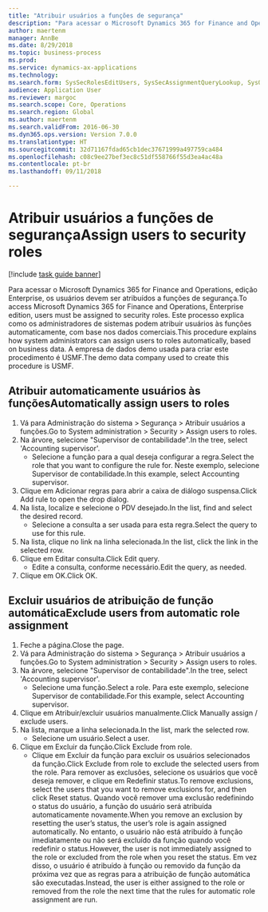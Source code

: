 ```yaml
--- 
title: "Atribuir usuários a funções de segurança"
description: "Para acessar o Microsoft Dynamics 365 for Finance and Operations, edição Enterprise, os usuários devem ser atribuídos a funções de segurança."
author: maertenm
manager: AnnBe
ms.date: 8/29/2018
ms.topic: business-process
ms.prod: 
ms.service: dynamics-ax-applications
ms.technology: 
ms.search.form: SysSecRolesEditUsers, SysSecAssignmentQueryLookup, SysQueryForm, SysSecRoleExcludeUsers
audience: Application User
ms.reviewer: margoc
ms.search.scope: Core, Operations
ms.search.region: Global
ms.author: maertenm
ms.search.validFrom: 2016-06-30
ms.dyn365.ops.version: Version 7.0.0
ms.translationtype: HT
ms.sourcegitcommit: 32d71167fdad65cb1dec37671999a497759ca484
ms.openlocfilehash: c08c9ee27bef3ec8c51df558766f55d3ea4ac48a
ms.contentlocale: pt-br
ms.lasthandoff: 09/11/2018

---
```

# <a name="assign-users-to-security-roles"></a><span data-ttu-id="dde7c-103">Atribuir usuários a funções de segurança</span><span class="sxs-lookup"><span data-stu-id="dde7c-103">Assign users to security roles</span></span>

[!include [task guide banner](../../includes/task-guide-banner.md)]

<span data-ttu-id="dde7c-104">Para acessar o Microsoft Dynamics 365 for Finance and Operations, edição Enterprise, os usuários devem ser atribuídos a funções de segurança.</span><span class="sxs-lookup"><span data-stu-id="dde7c-104">To access Microsoft Dynamics 365 for Finance and Operations, Enterprise edition, users must be assigned to security roles.</span></span> <span data-ttu-id="dde7c-105">Este processo explica como os administradores de sistemas podem atribuir usuários às funções automaticamente, com base nos dados comerciais.</span><span class="sxs-lookup"><span data-stu-id="dde7c-105">This procedure explains how system administrators can assign users to roles automatically, based on business data.</span></span> <span data-ttu-id="dde7c-106">A empresa de dados demo usada para criar este procedimento é USMF.</span><span class="sxs-lookup"><span data-stu-id="dde7c-106">The demo data company used to create this procedure is USMF.</span></span>


## <a name="automatically-assign-users-to-roles"></a><span data-ttu-id="dde7c-107">Atribuir automaticamente usuários às funções</span><span class="sxs-lookup"><span data-stu-id="dde7c-107">Automatically assign users to roles</span></span>
1. <span data-ttu-id="dde7c-108">Vá para Administração do sistema > Segurança > Atribuir usuários a funções.</span><span class="sxs-lookup"><span data-stu-id="dde7c-108">Go to System administration > Security > Assign users to roles.</span></span>
2. <span data-ttu-id="dde7c-109">Na árvore, selecione "Supervisor de contabilidade".</span><span class="sxs-lookup"><span data-stu-id="dde7c-109">In the tree, select 'Accounting supervisor'.</span></span>
    * <span data-ttu-id="dde7c-110">Selecione a função para a qual deseja configurar a regra.</span><span class="sxs-lookup"><span data-stu-id="dde7c-110">Select the role that you want to configure the rule for.</span></span> <span data-ttu-id="dde7c-111">Neste exemplo, selecione Supervisor de contabilidade.</span><span class="sxs-lookup"><span data-stu-id="dde7c-111">In this example, select Accounting supervisor.</span></span>  
3. <span data-ttu-id="dde7c-112">Clique em Adicionar regras para abrir a caixa de diálogo suspensa.</span><span class="sxs-lookup"><span data-stu-id="dde7c-112">Click Add rule to open the drop dialog.</span></span>
4. <span data-ttu-id="dde7c-113">Na lista, localize e selecione o PDV desejado.</span><span class="sxs-lookup"><span data-stu-id="dde7c-113">In the list, find and select the desired record.</span></span>
    * <span data-ttu-id="dde7c-114">Selecione a consulta a ser usada para esta regra.</span><span class="sxs-lookup"><span data-stu-id="dde7c-114">Select the query to use for this rule.</span></span>  
5. <span data-ttu-id="dde7c-115">Na lista, clique no link na linha selecionada.</span><span class="sxs-lookup"><span data-stu-id="dde7c-115">In the list, click the link in the selected row.</span></span>
6. <span data-ttu-id="dde7c-116">Clique em Editar consulta.</span><span class="sxs-lookup"><span data-stu-id="dde7c-116">Click Edit query.</span></span>
    * <span data-ttu-id="dde7c-117">Edite a consulta, conforme necessário.</span><span class="sxs-lookup"><span data-stu-id="dde7c-117">Edit the query, as needed.</span></span>  
7. <span data-ttu-id="dde7c-118">Clique em OK.</span><span class="sxs-lookup"><span data-stu-id="dde7c-118">Click OK.</span></span>

## <a name="exclude-users-from-automatic-role-assignment"></a><span data-ttu-id="dde7c-119">Excluir usuários de atribuição de função automática</span><span class="sxs-lookup"><span data-stu-id="dde7c-119">Exclude users from automatic role assignment</span></span>
1. <span data-ttu-id="dde7c-120">Feche a página.</span><span class="sxs-lookup"><span data-stu-id="dde7c-120">Close the page.</span></span>
2. <span data-ttu-id="dde7c-121">Vá para Administração do sistema > Segurança > Atribuir usuários a funções.</span><span class="sxs-lookup"><span data-stu-id="dde7c-121">Go to System administration > Security > Assign users to roles.</span></span>
3. <span data-ttu-id="dde7c-122">Na árvore, selecione "Supervisor de contabilidade".</span><span class="sxs-lookup"><span data-stu-id="dde7c-122">In the tree, select 'Accounting supervisor'.</span></span>
    * <span data-ttu-id="dde7c-123">Selecione uma função.</span><span class="sxs-lookup"><span data-stu-id="dde7c-123">Select a role.</span></span> <span data-ttu-id="dde7c-124">Para este exemplo, selecione Supervisor de contabilidade.</span><span class="sxs-lookup"><span data-stu-id="dde7c-124">For this example, select Accounting supervisor.</span></span>  
4. <span data-ttu-id="dde7c-125">Clique em Atribuir/excluir usuários manualmente.</span><span class="sxs-lookup"><span data-stu-id="dde7c-125">Click Manually assign / exclude users.</span></span>
5. <span data-ttu-id="dde7c-126">Na lista, marque a linha selecionada.</span><span class="sxs-lookup"><span data-stu-id="dde7c-126">In the list, mark the selected row.</span></span>
    * <span data-ttu-id="dde7c-127">Selecione um usuário.</span><span class="sxs-lookup"><span data-stu-id="dde7c-127">Select a user.</span></span>  
6. <span data-ttu-id="dde7c-128">Clique em Excluir da função.</span><span class="sxs-lookup"><span data-stu-id="dde7c-128">Click Exclude from role.</span></span>
    * <span data-ttu-id="dde7c-129">Clique em Excluir da função para excluir os usuários selecionados da função.</span><span class="sxs-lookup"><span data-stu-id="dde7c-129">Click Exclude from role to exclude the selected users from the role.</span></span> <span data-ttu-id="dde7c-130">Para remover as exclusões, selecione os usuários que você deseja remover, e clique em Redefinir status.</span><span class="sxs-lookup"><span data-stu-id="dde7c-130">To remove exclusions, select the users that you want to remove exclusions for, and then click Reset status.</span></span> <span data-ttu-id="dde7c-131">Quando você remover uma exclusão redefinindo o status do usuário, a função do usuário será atribuída automaticamente novamente.</span><span class="sxs-lookup"><span data-stu-id="dde7c-131">When you remove an exclusion by resetting the user’s status, the user’s role is again assigned automatically.</span></span> <span data-ttu-id="dde7c-132">No entanto, o usuário não está atribuído à função imediatamente ou não será excluído da função quando você redefinir o status.</span><span class="sxs-lookup"><span data-stu-id="dde7c-132">However, the user is not immediately assigned to the role or excluded from the role when you reset the status.</span></span> <span data-ttu-id="dde7c-133">Em vez disso, o usuário é atribuído à função ou removido da função da próxima vez que as regras para a atribuição de função automática são executadas.</span><span class="sxs-lookup"><span data-stu-id="dde7c-133">Instead, the user is either assigned to the role or removed from the role the next time that the rules for automatic role assignment are run.</span></span>  


